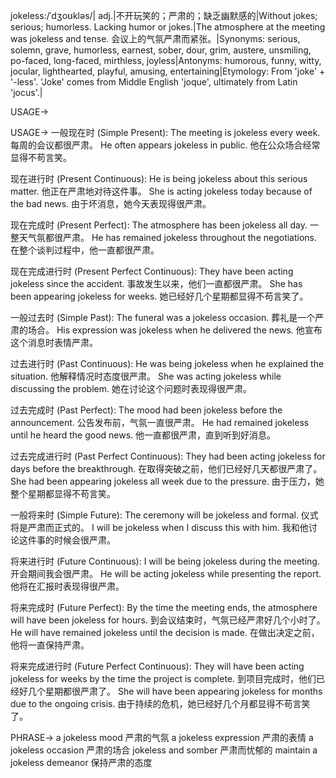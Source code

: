 jokeless:/ˈdʒoʊkləs/| adj.|不开玩笑的；严肃的；缺乏幽默感的|Without jokes; serious; humorless.  Lacking humor or jokes.|The atmosphere at the meeting was jokeless and tense. 会议上的气氛严肃而紧张。|Synonyms: serious, solemn, grave, humorless, earnest, sober, dour, grim, austere, unsmiling, po-faced, long-faced, mirthless, joyless|Antonyms: humorous, funny, witty, jocular, lighthearted, playful, amusing, entertaining|Etymology:  From 'joke' + '-less'.  'Joke' comes from Middle English 'joque',  ultimately from Latin 'jocus'.|

USAGE->

USAGE->
一般现在时 (Simple Present):
The meeting is jokeless every week.  每周的会议都很严肃。
He often appears jokeless in public. 他在公众场合经常显得不苟言笑。

现在进行时 (Present Continuous):
He is being jokeless about this serious matter.  他正在严肃地对待这件事。
She is acting jokeless today because of the bad news. 由于坏消息，她今天表现得很严肃。


现在完成时 (Present Perfect):
The atmosphere has been jokeless all day. 一整天气氛都很严肃。
He has remained jokeless throughout the negotiations.  在整个谈判过程中，他一直都很严肃。

现在完成进行时 (Present Perfect Continuous):
They have been acting jokeless since the accident. 事故发生以来，他们一直都很严肃。
She has been appearing jokeless for weeks. 她已经好几个星期都显得不苟言笑了。


一般过去时 (Simple Past):
The funeral was a jokeless occasion. 葬礼是一个严肃的场合。
His expression was jokeless when he delivered the news.  他宣布这个消息时表情严肃。

过去进行时 (Past Continuous):
He was being jokeless when he explained the situation.  他解释情况时态度很严肃。
She was acting jokeless while discussing the problem.  她在讨论这个问题时表现得很严肃。


过去完成时 (Past Perfect):
The mood had been jokeless before the announcement.  公告发布前，气氛一直很严肃。
He had remained jokeless until he heard the good news.  他一直都很严肃，直到听到好消息。


过去完成进行时 (Past Perfect Continuous):
They had been acting jokeless for days before the breakthrough.  在取得突破之前，他们已经好几天都很严肃了。
She had been appearing jokeless all week due to the pressure.  由于压力，她整个星期都显得不苟言笑。


一般将来时 (Simple Future):
The ceremony will be jokeless and formal.  仪式将是严肃而正式的。
I will be jokeless when I discuss this with him. 我和他讨论这件事的时候会很严肃。


将来进行时 (Future Continuous):
I will be being jokeless during the meeting.  开会期间我会很严肃。
He will be acting jokeless while presenting the report.  他将在汇报时表现得很严肃。


将来完成时 (Future Perfect):
By the time the meeting ends, the atmosphere will have been jokeless for hours. 到会议结束时，气氛已经严肃好几个小时了。
He will have remained jokeless until the decision is made.  在做出决定之前，他将一直保持严肃。

将来完成进行时 (Future Perfect Continuous):
They will have been acting jokeless for weeks by the time the project is complete.  到项目完成时，他们已经好几个星期都很严肃了。
She will have been appearing jokeless for months due to the ongoing crisis.  由于持续的危机，她已经好几个月都显得不苟言笑了。



PHRASE->
a jokeless mood 严肃的气氛
a jokeless expression 严肃的表情
a jokeless occasion  严肃的场合
jokeless and somber  严肃而忧郁的
maintain a jokeless demeanor  保持严肃的态度
